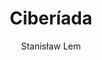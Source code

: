---
title: "Ciberíada"
subtitle: ""
description: ""
layout: book
author: Stanisław Lem
started: 2022-05-18
read: 
status: abandoned
rating: 0
color: 
cover: 
pages: 304
link: https://es.wikipedia.org/wiki/Ciber%C3%ADada
---